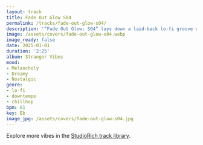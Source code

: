 ```yaml
---
layout: track
title: Fade Out Glow S04
permalink: /tracks/fade-out-glow-s04/
description: '“Fade Out Glow: S04” lays down a laid-back lo-fi groove with hazy, downtempo drums and deep, rounded bass. Warm, slightly detuned electric piano and subtle vinyl crackle create a vintage texture, while soft guitar riffs and fluttering synth accents drift in and out, adding a nostalgic shimmer. The result is a mellow, memory-soaked track that feels like a glowing fade at the end of a film reel — timeless, tactile, and perfect for late-night listening or quiet reflection.'
image: /assets/covers/fade-out-glow-s04.webp
image_ready: false
date: 2025-01-01
duration: '2:25'
album: Stranger Vibes
mood:
- Melancholy
- Dreamy
- Nostalgic
genre:
- lo-fi
- downtempo
- chillhop
bpm: 81
key: Eb
image_jpg: /assets/covers/fade-out-glow-s04.jpg
---
```


Explore more vibes in the [StudioRich track library](/tracks/).
